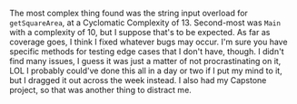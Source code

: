The most complex thing found was the string input overload for `getSquareArea`, at a Cyclomatic Complexity of 13. Second-most was `Main` with a complexity of 10, but I suppose that's to be expected.
As far as coverage goes, I think I fixed whatever bugs may occur. I'm sure you have specific methods for testing edge cases that I don't have, though.
I didn't find many issues, I guess it was just a matter of not procrastinating on it, LOL
I probably could've done this all in a day or two if I put my mind to it, but I dragged it out across the week instead. I also had my Capstone project, so that was another thing to distract me.